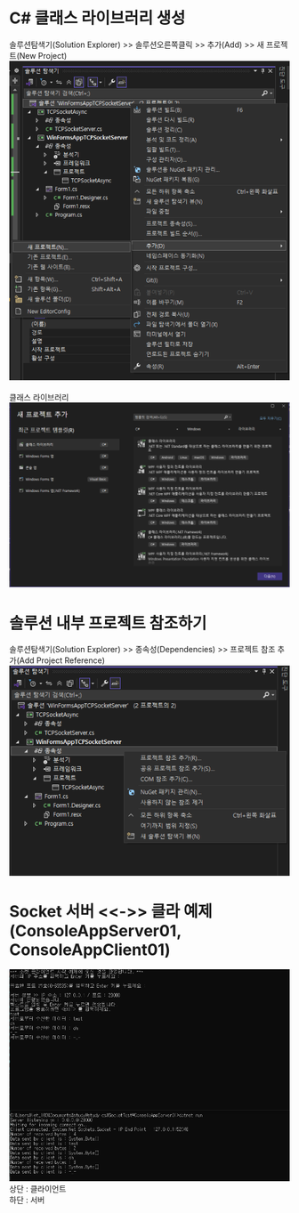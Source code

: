 # C# 클래스 라이브러리 생성
솔루션탐색기(Solution Explorer) >> 솔루션오른쪽클릭 >> 추가(Add) >> 새 프로젝트(New Project)
<br>
![화면이미지](imgs/screen02.png)
<br>
<br>
클래스 라이브러리
<br>
![화면이미지](imgs/screen03.png)
<br>

# 솔루션 내부 프로젝트 참조하기
솔루션탐색기(Solution Explorer) >> 종속성(Dependencies) >> 프로젝트 참조 추가(Add Project Reference)
<br>
![화면이미지](imgs/screen04.png)
<br>


# Socket 서버 <<->> 클라 예제 (ConsoleAppServer01, ConsoleAppClient01)
![화면이미지](imgs/screen01.png)
<br>
상단 : 클라이언트
<br>
하단 : 서버
<br>

